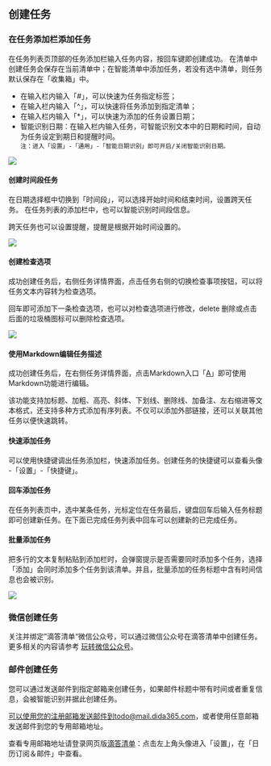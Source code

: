 ## 创建任务

### 在任务添加栏添加任务

在任务列表页顶部的任务添加栏输入任务内容，按回车键即创建成功。 在清单中创建任务会保存在当前清单中；在智能清单中添加任务，若没有选中清单，则任务默认保存在「收集箱」中。

* 在输入栏内输入「#」，可以快速为任务指定标签；
* 在输入栏内输入「^」，可以快速将任务添加到指定清单；
* 在输入栏内输入「*」，可以快速为添加的任务设置日期；
* 智能识别日期：在输入栏内输入任务，可智能识别文本中的日期和时间，自动为任务设定到期日和提醒时间。<br/> `注：进入「设置」-「通用」-「智能日期识别」即可开启/关闭智能识别日期。`

![](../images/web/1.3.1.png)

#### 创建时间段任务

在日期选择框中切换到「时间段」，可以选择开始时间和结束时间，设置跨天任务。 在任务列表的添加栏中，也可以智能识别时间段信息。

跨天任务也可以设置提醒，提醒是根据开始时间设置的。

![](../images/web/1.3.6.png)


#### 创建检查选项

成功创建任务后，右侧任务详情界面，点击任务右侧的切换检查事项按钮，可以将任务文本内容转为检查选项。 

回车即可添加下一条检查选项，也可以对检查选项进行修改，delete 删除或点击后面的垃圾桶图标可以删除检查选项。

![](../images/web/1.3.9.png)

#### 使用Markdown编辑任务描述

成功创建任务后，在右侧任务详情界面，点击Markdown入口「<u>A</u>」即可使用Markdown功能进行编辑。

该功能支持加标题、加粗、高亮、斜体、下划线、删除线、加备注、左右缩进等文本格式，还支持多种方式添加有序列表。不仅可以添加外部链接，还可以关联其他任务以便快速跳转。

#### 快速添加任务

可以使用快捷键调出任务添加栏，快速添加任务。创建任务的快捷键可以查看头像 -「设置」-「快捷键」。

#### 回车添加任务

在任务列表页中，选中某条任务，光标定位在任务最后，键盘回车后输入任务标题即可创建新任务。在下面已完成任务列表中回车可以创建新的已完成任务。

#### 批量添加任务

把多行的文本复制粘贴到添加栏时，会弹窗提示是否需要同时添加多个任务，选择「添加」会同时添加多个任务到该清单。并且，批量添加的任务标题中含有时间信息也会被识别。

![](../images/web/1.3.2.png)

### 微信创建任务

关注并绑定”滴答清单“微信公众号，可以通过微信公众号在滴答清单中创建任务。 <br >更多相关的内容请参考 [玩转微信公众号](../wechat.md)。

### 邮件创建任务

您可以通过发送邮件到指定邮箱来创建任务，如果邮件标题中带有时间或者重复信息，会被智能识别并据此创建任务。

可以使用您的注册邮箱发送邮件到todo@mail.dida365.com，或者使用任意邮箱发送邮件到您的专用邮箱地址。

查看专用邮箱地址请登录网页版[滴答清单](https://www.dida365.com/)：点击左上角头像进入「设置」，在「日历订阅＆邮件」中查看。

